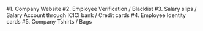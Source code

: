 #1. Company Website
#2. Employee Verification / Blacklist
#3. Salary slips / Salary Account through ICICI bank / Credit cards
#4. Employee Identity cards
#5. Company Tshirts / Bags
